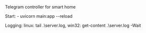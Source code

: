 Telegram controller for smart home

Start: 
	- uvicorn main:app --reload

Logging: 
	linux: tail .\server.log, 
	win32: get-content .\server.log -Wait

